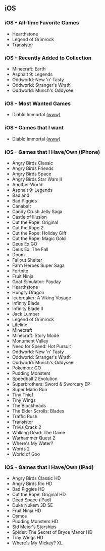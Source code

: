 ## iOS

### iOS - All-time Favorite Games

- Hearthstone
- Legend of Grimrock
- Transistor

### iOS - Recently Added to Collection

- Minecraft: Earth
- Asphalt 9: Legends
- Oddworld: New 'n' Tasty
- Oddworld: Stranger's Wrath
- Oddworld: Munch's Oddysee

### iOS - Most Wanted Games

- Diablo Immortal [(www)](https://diabloimmortal.com/en-us/)

### iOS - Games that I want

- Diablo Immortal [(www)](https://diabloimmortal.com/en-us/)

### iOS - Games that I Have/Own (iPhone)

- Angry Birds Classic
- Angry Birds Friends
- Angry Birds Space
- Angry Birds Star Wars II
- Another World
- Asphalt 9: Legends
- Badland
- Bad Piggies
- Canabalt
- Candy Crush Jelly Saga
- Castle of Illusion
- Cut the Rope: Original
- Cut the Rope 2
- Cut the Rope: Holiday Gift
- Cut the Rope: Magic Gold
- Deus Ex GO
- Deus Ex: The Fall
- Doom
- Fallout Shelter
- Farm Heroes Super Saga
- Fortnite
- Fruit Ninja
- Goat Simulator: Payday
- Hearthstone
- Hungry Dragon
- Icebreaker: A Viking Voyage
- Infinity Blade
- Infinity Blade II
- Jack Lumber
- Legend of Grimrock
- Lifeline
- Minecraft
- Minecraft: Story Mode
- Monument Valley
- Need for Speed: Hot Pursuit
- Oddworld: New 'n' Tasty
- Oddworld: Stranger's Wrath
- Oddworld: Munch's Oddysee
- Pokemon: GO
- Pudding Monsters
- Speedball 2 Evolution
- Superbrothers: Sword & Sworcery EP
- Super Mario Run
- Tiny Thief
- Tiny Wings
- The Blockheads
- The Elder Scrolls: Blades
- Traffic Rush
- Transistor
- Trivia Crack 2
- Walking Dead: The Game
- Warhammer Quest 2
- Where's My Water?
- Words 2
- World of Goo

### iOS - Games that I Have/Own (iPad)

- Angry Birds Classic HD
- Angry Birds Rio HD
- Bad Piggies HD
- Cut the Rope: Original HD
- Dead Space (iPad)
- Duke Nukem 3D SE
- Fruit Ninja HD
- Osmos
- Pudding Monsters HD
- Sid Meier's Starships
- Spider: The Secret of Bryce Manor HD
- Tiny Wings HD
- Where's My Mickey? XL

